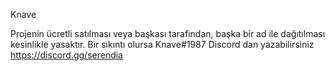 Knave

Projenin ücretli satılması veya başkası tarafından, başka bir ad ile dağıtılması kesinlikle yasaktır.
Bir sıkıntı olursa Knave#1987 Discord dan yazabilirsiniz
https://discord.gg/serendia
